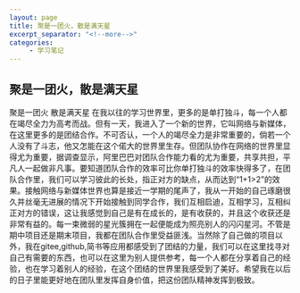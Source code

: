 ```yaml
---
layout: page
title: 聚是一团火，散是满天星
excerpt_separator: "<!--more-->"
categories:
     - 学习笔记
---
```


## 聚是一团火，散是满天星

<!--more-->


聚是一团火 散是满天星
在我以往的学习世界里，更多的是单打独斗，每一个人都在竭尽全力为高考而战。但有一天，我进入了一个新的世界，它叫网络与新媒体，在这里更多的是团结合作。不可否认，一个人的竭尽全力是非常重要的，倘若一个人没有了斗志，他又怎能在这个偌大的世界里生存。但团队协作在网络的世界里显得尤为重要，据调查显示，阿里巴巴对团队合作能力看的尤为重要，共享共担，平凡人一起做非凡事。要知道团队合作的效率可比你单打独斗的效率快得多了，在团队合作里，我们可以学习彼此的长处，指正对方的缺点，从而达到“1+1>2”的效果。接触网络与新媒体世界也算是接近一学期的尾声了，我从一开始的自己琢磨很久并丝毫无进展的情况下开始接触到同学合作，我们互相启迪，互相学习，互相纠正对方的错误，这让我感觉到自己是有在成长的，是有收获的，并且这个收获还是非常有益的。每一束微弱的星光簇拥在一起便能成为照亮别人的闪闪星河。不管是期中项目还是期末项目，我都在团队合作里受益匪浅。当然除了自己做的项目以外，我在gitee,github,简书等应用都感受到了团结的力量，我们可以在这里找寻对自己有需要的东西，也可以在这里为别人提供参考，每一个人都在分享着自己的经验，也在学习着别人的经验，在这个团结的世界里我感受到了美好。希望我在以后的日子里能更好地在团队里发挥自身价值，把这份团队精神发挥到极致。
